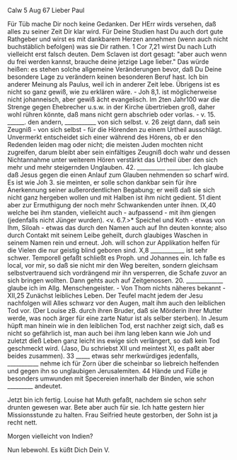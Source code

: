  Calw 5 Aug 67
Lieber Paul

Für Tüb mache Dir noch keine Gedanken. Der HErr wirds versehen, daß alles zu seiner Zeit Dir klar wird. Für Deine Studien hast Du auch dort gute Rathgeber und wirst es mit dankbarem Herzen annehmen (wenn auch nicht buchstäblich befolgen) was sie Dir rathen. 1 Cor 7,21 wirst Du nach Luth vielleicht erst falsch deuten. Dem Sclaven ist dort gesagt: "aber auch wenn du frei werden kannst, brauche deine jetzige Lage lieber." Das würde heißen: es stehen solche allgemeine Veränderungen bevor, daß Du Deine besondere Lage zu verändern keinen besonderen Beruf hast. Ich bin anderer Meinung als Paulus, weil ich in anderer Zeit lebe. Übrigens ist es nicht so ganz gewiß, wie zu erklären wäre. - Joh 8,1. ist möglicherweise nicht johanneisch, aber gewiß ächt evangelisch. Im 2ten Jahr100 war die Strenge gegen Ehebrecher u.s.w. in der Kirche übertrieben groß, daher wohl rühren könnte, daß mans nicht gern abschrieb oder vorlas. - v. 15. ______. den andern, ___________ von sich selbst. v. 26 zeigt dann, daß sein Zeugniß - von sich selbst - für die Hörenden zu einem Urtheil ausschlägt. Unvermerkt entscheidet sich einer während des Hörens, ob er den Redenden leiden mag oder nicht; die meisten Juden mochten nicht zugreifen, darum bleibt aber sein einfältiges Zeugniß doch wahr und dessen Nichtannahme unter weiterem Hören verstärkt das Urtheil über den sich mehr und mehr steigernden Unglauben. 42. __________ ________. Ich glaube daß Jesus gegen die einen Anlauf zum Glauben nehmenden so scharf wird. Es ist wie Joh 3. sie meinten, er solle schon dankbar sein für ihre Anerkennung seiner außerordentlichen Begabung; er weiß daß sie sich nicht ganz hergeben wollen und mit Halben ist ihm nicht gedient. 51 dient aber zur Ermuthigung der noch mehr Schwankenden unter ihnen. IX,40 welche bei ihm standen, vielleicht auch - aufpassend - mit ihm giengen (jedenfalls nicht Jünger wurden). <v. 6.7.>* Speichel und Koth - etwas von Ihm, Siloah - etwas das durch den Namen auch auf Ihn deuten konnte; also durch Contakt mit seinem Leibe geheilt, durch glaubiges Waschen in seinem Namen rein und erneut. Joh. will schon zur Applikation helfen für die Vielen die nur geistig blind geboren sind. X,8 ____________ ist sehr schwer. Temporell gefaßt schließt es Proph. und Johannes ein. Ich faße es local, vor mir, so daß sie nicht mir den Weg bereiten, sondern gleichsam selbstvertrauend sich vordrängend mir ihn versperren, die Schafe zuvor an sich bringen wollten. Dann gehts auch auf Zeitgenossen. 20. _____________ glaube ich im Allg. Menschengeister. - Von Thom nichts näheres bekannt - XII,25 Zunächst leibliches Leben. Der Teufel macht jedem der Jesu nachfolgen will Alles schwarz vor den Augen, malt ihm auch den leiblichen Tod vor. (Der Louise zB. durch ihren Bruder, daß sie Mörderin ihrer Mutter werde, was noch ärger für eine zarte Natur ist als selber sterben). In Jesum hüpft man hinein wie in den leiblichen Tod, erst nachher zeigt sich, daß es nicht so gefährlich ist, man auch bei ihm lang leben kann wie Joh und zuletzt dieß Leben ganz leicht ins ewige sich verlängert, so daß kein Tod geschmeckt wird. (Jaso, Du schriebst XII und meintest XI, es paßt aber beides zusammen). 33 _____ etwas sehr merkwürdiges jedenfalls, ___________ nehme ich für Zorn über die scheinbar so liebreich helfenden und gegen ihn so unglaubigen Jerusalemiten. 44 Hände und Füße je besonders umwunden mit Specereien innerhalb der Binden, wie schon _________ andeutet.

Jetzt bin ich fertig. Louise hat Muth gefaßt, nachdem sie schon sehr drunten gewesen war. Bete aber auch für sie. Ich hatte gestern hier Missionsstunde zu halten. Frau Seifried heute gestorben, der Sohn ist ja recht nett.

Morgen vielleicht von Indien?

 Nun lebewohl. Es küßt Dich
 Dein V.
